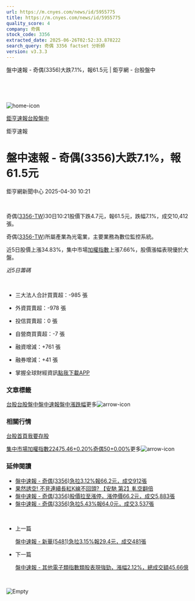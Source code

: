 ```yaml
---
url: https://m.cnyes.com/news/id/5955775
title: https://m.cnyes.com/news/id/5955775
quality_score: 4
company: 奇偶
stock_code: 3356
extracted_date: 2025-06-26T02:52:33.878222
search_query: 奇偶 3356 factset 分析師
version: v3.3.3
---
```


盤中速報 - 奇偶(3356)大跌7.1%，報61.5元 | 鉅亨網 - 台股盤中

‌

‌

![home-icon](/assets/icons/breadCrumb/symbol-icon-home.svg)

[鉅亨速報](/news/cat/anue_live)[台股盤中](/news/cat/tw_live)

鉅亨速報

# 盤中速報 - 奇偶(3356)大跌7.1%，報61.5元

鉅亨網新聞中心 2025-04-30 10:21

‌

奇偶([3356-TW](https://www.cnyes.com/twstock/3356))30日10:21股價下跌4.7元，報61.5元，跌幅7.1%，成交10,412張。

奇偶([3356-TW](https://www.cnyes.com/twstock/3356))所屬產業為光電業，主要業務為數位監控系統。

近5日股價上漲34.83%，集中市場[加權指數](https://invest.cnyes.com/index/TWS/TSE01)上漲7.66%，股價漲幅表現優於大盤。

*近5日籌碼*

‌

* 三大法人合計買賣超：-985 張
* 外資買賣超：-978 張
* 投信買賣超：0 張
* 自營商買賣超：-7 張
* 融資增減：+761 張
* 融券增減：+41 張

* 掌握全球財經資訊[點我下載APP](http://www.cnyes.com/app/?utm_source=mweb&utm_medium=HamMenuBanner&utm_campaign=fixed&utm_content=entr)

### 文章標籤

[台股](https://news.cnyes.com/tag/台股 "台股")[台股盤中](https://news.cnyes.com/tag/台股盤中 "台股盤中")[盤中速報](https://news.cnyes.com/tag/盤中速報 "盤中速報")[盤中漲跌幅](https://news.cnyes.com/tag/盤中漲跌幅 "盤中漲跌幅")更多![arrow-icon](/assets/icons/arrows/arrow-down.svg)

### 相關行情

[台股首頁](https://www.cnyes.com/twstock)[我要存股](https://supr.link/8OHaU)

[集中市場加權指數22475.46+0.20%](https://invest.cnyes.com/index/TWS/TSE01)[奇偶50+0.00%](https://www.cnyes.com/twstock/3356)更多![arrow-icon](/assets/icons/arrows/arrow-down.svg)

### 延伸閱讀

* [盤中速報 - 奇偶(3356)急拉3.12%報66.2元，成交912張](/news/id/5955377)
* [果然誘空! 不見連續長紅K線不回頭? 【安馳 第2】軋空翻倍](/news/id/5954771)
* [盤中速報 - 奇偶(3356)股價拉至漲停，漲停價66.2元，成交5,883張](/news/id/5953781)
* [盤中速報 - 奇偶(3356)急拉5.43%報64.0元，成交3,537張](/news/id/5953761)

‌

* 上一篇

  [盤中速報 - 新華(5481)急拉3.15%報29.4元，成交481張](/news/id/5955979)
* 下一篇

  [盤中速報 - 其他電子類指數類股表現強勁，漲幅2.12%，總成交額45.66億](/news/id/5954259)

‌

![Empty](/assets/icons/skeleton/empty-image.svg)

‌